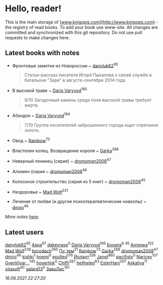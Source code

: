 # Hello, reader!
This is the main storage of [www.knigopis.com](http://www.knigopis.com) - the registry of read books.
To add your book use www-site. All changes are committed and synchronized with this git repository.
Do not use pull requests to make changes here.


## Latest books with notes
* Фронтовые заметки из Новороссии ~ [danyluk62](users/374/374149854-vkontakte)<sup>95</sup>
    > Статья-рассказ писателя Игоря Пыхалова о своей службе в батальоне "Заря" в августе-сентябре 2014 года.

* В высокой траве ~ [Daria Varyvod](users/829/829893410524253-facebook)<sup>195</sup>
    > 9/10 Загадочный камень среди поля высокой травы требует жертв.

* Абандон ~ [Daria Varyvod](users/829/829893410524253-facebook)<sup>194</sup>
    > 7/10 Группа посетителей заброшенного города ищет спрятаное золото.

* Овод ~ [Rainbow](users/109/109787328219839805802-google)<sup>73</sup>

* Властелин колец. Возвращение короля ~ [Garka](users/115/115753719718250012620-google)<sup>288</sup>

* Неверный ленинец (серия) ~ [dromoman2008](users/444/44461886-yandex)<sup>47</sup>

* Алюмен (серия ~ [dromoman2008](users/444/44461886-yandex)<sup>46</sup>

* Колхозное строительство (серия из 5 книг) ~ [dromoman2008](users/444/44461886-yandex)<sup>45</sup>

* Нездоровье ~ [Mad Wolf](users/947/94738840-vkontakte)<sup>231</sup>

* Лечение от любви (и другие психотерапевтические новеллы) ~ [dmiro](users/571/5714115-vkontakte)<sup>46</sup>


_More notes [here](latest_books_with_notes.md)._


## Latest users
[danyluk62](users/374/374149854-vkontakte)<sup>95</sup> 
[4apa](users/117/117392596378069249667-google)<sup>97</sup> 
[dakeyrase](users/642/64253628-yandex)<sup>0</sup> 
[Daria Varyvod](users/829/829893410524253-facebook)<sup>195</sup> 
[Боната](users/132/1326779400711265-facebook)<sup>8</sup> 
[](users/153/1537586159620888-facebook)<sup>45</sup> 
[Антенка](users/118/118158645037334943900-google)<sup>102</sup> 
[Mad Wolf](users/947/94738840-vkontakte)<sup>238</sup> 
[borodach](users/157/15706320-vkontakte)<sup>260</sup> 
[Пу_тем](users/344/3448154788585127-facebook)<sup>21</sup> 
[Rainbow](users/109/109787328219839805802-google)<sup>73</sup> 
[Garka](users/115/115753719718250012620-google)<sup>288</sup> 
[dromoman2008](users/444/44461886-yandex)<sup>47</sup> 
[dmiro](users/571/5714115-vkontakte)<sup>46</sup> 
[kishki](users/106/106256274804767210019-google)<sup>1</sup> 
[hoemi](users/906/906605961-yandex)<sup>0</sup> 
[exulted](users/100/100599204551896265722-google)<sup>176</sup> 
[Йолант](users/104/104690883692185089260-google)<sup>336</sup> 
[Janet](users/108/108113656204404967440-google)<sup>860</sup> 
[pacifistx](users/161/1619498-vkontakte)<sup>0</sup> 
[Naricev](users/107/107090515204537133928-google)<sup>107</sup> 
[GvenVivar ..](users/158/158266434925901-facebook)<sup>145</sup> 
[hoverlink](users/118/118958415-vkontakte)<sup>0</sup> 
[Chiffi](users/105/105831994080785626680-google)<sup>287</sup> 
[hellhelen](users/248/248300842-vkontakte)<sup>63</sup> 
[EsterHani](users/305/30558181-vkontakte)<sup>207</sup> 
[Askaliya](users/326/326783541-vkontakte)<sup>11</sup> 
[vitasoft](users/474/47446642-vkontakte)<sup>40</sup> 
[galard13](users/137/1372460683-yandex)<sup>0</sup> 
[ЗаяцЛис](users/112/112388384595246311466-google)<sup>161</sup> 


_16.06.2021 22:27:20_
